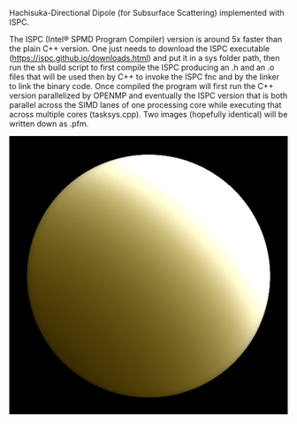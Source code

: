 Hachisuka-Directional Dipole (for Subsurface Scattering) implemented with ISPC.

The ISPC (Intel® SPMD Program Compiler) version is around 5x faster than the plain C++ version.
One just needs to download the ISPC executable (https://ispc.github.io/downloads.html) and put it in a sys folder path, then run the sh build script to first compile the ISPC producing an .h and an .o files that will be used then by C++ to invoke the ISPC fnc and by the linker to link the binary code.
Once compiled the program will first run the C++ version parallelized by OPENMP and eventually the ISPC version that is both parallel across the SIMD lanes of one processing core while executing that across multiple cores (tasksys.cpp).
Two images (hopefully identical) will be written down as .pfm.

![cover](https://raw.githubusercontent.com/RomboDev/Miscellaneous/master/ISPC%20Directional%20Dipole/image_dirpole.png)
